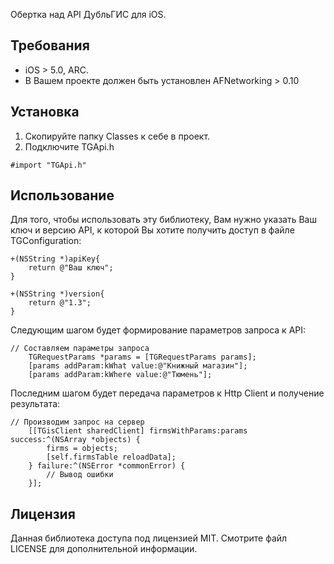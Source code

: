Обертка над API ДубльГИС для iOS.

## Требования
- iOS > 5.0, ARC.
- В Вашем проекте должен быть установлен AFNetworking > 0.10

## Установка

1. Скопируйте папку Classes к себе в проект.
2. Подключите TGApi.h

```objc
#import "TGApi.h"
```

## Использование

Для того, чтобы использовать эту библиотеку, Вам нужно указать Ваш ключ и версию API, к которой Вы хотите получить доступ в файле TGConfiguration:

```objc
+(NSString *)apiKey{
    return @"Ваш ключ";
}

+(NSString *)version{
    return @"1.3";
}

```

Следующим шагом будет формирование параметров запроса к API:

```objc
// Составляем параметры запроса
    TGRequestParams *params = [TGRequestParams params];
    [params addParam:kWhat value:@"Книжный магазин"];
    [params addParam:kWhere value:@"Тюмень"];

```

Последним шагом будет передача параметров к Http Client и получение результата:

```objc
// Производим запрос на сервер
    [[TGisClient sharedClient] firmsWithParams:params success:^(NSArray *objects) {
        firms = objects;
        [self.firmsTable reloadData];
    } failure:^(NSError *commonError) {
        // Вывод ошибки
    }];

```

## Лицензия

Данная библиотека доступа под лицензией MIT. Смотрите файл LICENSE для дополнительной информации.
